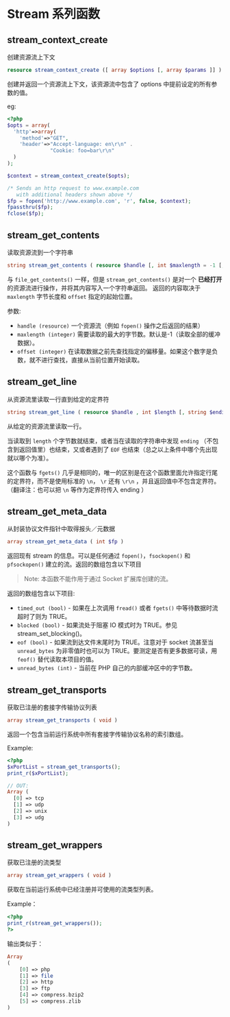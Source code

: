 # Stream 系列函数

## stream_context_create

创建资源流上下文

```php
resource stream_context_create ([ array $options [, array $params ]] )
```

创建并返回一个资源流上下文，该资源流中包含了 options 中提前设定的所有参数的值。

eg:

```php
<?php
$opts = array(
  'http'=>array(
    'method'=>"GET",
    'header'=>"Accept-language: en\r\n" .
              "Cookie: foo=bar\r\n"
  )
);

$context = stream_context_create($opts);

/* Sends an http request to www.example.com
   with additional headers shown above */
$fp = fopen('http://www.example.com', 'r', false, $context);
fpassthru($fp);
fclose($fp);
```

## stream_get_contents

读取资源流到一个字符串

```php
string stream_get_contents ( resource $handle [, int $maxlength = -1 [, int $offset = -1 ]] )
```

与 `file_get_contents()` 一样，但是 `stream_get_contents()` 是对一个 **已经打开** 的资源流进行操作，并将其内容写入一个字符串返回。 
返回的内容取决于 `maxlength` 字节长度和 `offset` 指定的起始位置。

参数:

- `handle (resource)` 一个资源流（例如 `fopen()` 操作之后返回的结果）
- `maxlength (integer)` 需要读取的最大的字节数。默认是-1（读取全部的缓冲数据）。
- `offset (integer)` 在读取数据之前先查找指定的偏移量。如果这个数字是负数，就不进行查找，直接从当前位置开始读取。

## stream_get_line

从资源流里读取一行直到给定的定界符

```php
string stream_get_line ( resource $handle , int $length [, string $ending ] )
```

从给定的资源流里读取一行。

当读取到 `length` 个字节数就结束，或者当在读取的字符串中发现 `ending` （不包含到返回值里）也结束，又或者遇到了 `EOF` 也结束（总之以上条件中哪个先出现就以哪个为准）。

这个函数与 `fgets()` 几乎是相同的，唯一的区别是在这个函数里面允许指定行尾的定界符，而不是使用标准的 `\n`， `\r` 还有 `\r\n` ，并且返回值中不包含定界符。（翻译注：也可以把 `\n` 等作为定界符传入 ending ）


## stream_get_meta_data 

从封装协议文件指针中取得报头／元数据

```php
array stream_get_meta_data ( int $fp )
```

返回现有 stream 的信息。可以是任何通过 `fopen()`，`fsockopen()` 和 `pfsockopen()` 建立的流。返回的数组包含以下项目

> Note: 本函数不能作用于通过 Socket 扩展库创建的流。

返回的数组包含以下项目:

- `timed_out (bool)` - 如果在上次调用 `fread()` 或者 `fgets()` 中等待数据时流超时了则为 TRUE。
- `blocked (bool)` - 如果流处于阻塞 IO 模式时为 TRUE。参见 stream_set_blocking()。
- `eof (bool)` - 如果流到达文件末尾时为 TRUE。注意对于 socket 流甚至当 `unread_bytes` 为非零值时也可以为 TRUE。要测定是否有更多数据可读，用 `feof()` 替代读取本项目的值。
- `unread_bytes (int)` - 当前在 PHP 自己的内部缓冲区中的字节数。


## stream_get_transports

获取已注册的套接字传输协议列表

```php
array stream_get_transports ( void )
```

返回一个包含当前运行系统中所有套接字传输协议名称的索引数组。

Example:

```php
<?php
$xPortList = stream_get_transports();
print_r($xPortList);
```

```php
// OUT:
Array (
  [0] => tcp
  [1] => udp
  [2] => unix
  [3] => udg
)
```

## stream_get_wrappers

 获取已注册的流类型

```php
array stream_get_wrappers ( void )
```

获取在当前运行系统中已经注册并可使用的流类型列表。

Example：

```php
<?php
print_r(stream_get_wrappers());
?>
```

输出类似于：

```php
Array
(
    [0] => php
    [1] => file
    [2] => http
    [3] => ftp
    [4] => compress.bzip2
    [5] => compress.zlib
)
```
